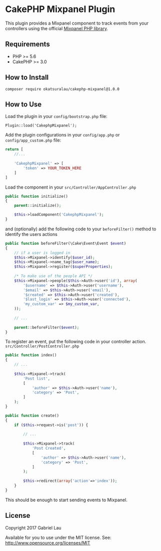 CakePHP Mixpanel Plugin
=======================

This plugin provides a Mixpanel component to track events from your controllers using the official [Mixpanel PHP library](https://github.com/mixpanel/mixpanel-php).

Requirements
------------

- PHP >= 5.6
- CakePHP >= 3.0


How to Install
----------

```
composer require okatsuralau/cakephp-mixpanel@1.0.0
```

How to Use
----------

Load the plugin in your `config/bootstrap.php` file:
```
Plugin::load('CakephpMixpanel');
```

Add the plugin configurations in your `config/app.php` or `config/app_custom.php` file:

```php
return [
    //...
    
    'CakephpMixpanel' => [
        'token' => YOUR_TOKEN_HERE
    ]
]
```

Load the component in your `src/Controller/AppController.php`

```php
public function initialize()
{
    parent::initialize();

    $this->loadComponent('CakephpMixpanel');
}
```

and (optionally) add the following code to your `beforeFilter()` method to identify the users actions

```php
public function beforeFilter(\Cake\Event\Event $event)
{
    // if a user is logged in
    $this->Mixpanel->identify($user_id);
    $this->Mixpanel->name_tag($user_name);
    $this->Mixpanel->register($superProperties);
    
    /* To make use of the people API */
    $this->Mixpanel->people($this->Auth->user('id'), array(
        '$username' => $this->Auth->user('username'),
        '$email' => $this->Auth->user('email'),
        '$created' => $this->Auth->user('created'),
        '$last_login' => $this->Auth->user('connected'),
        'my_custom_var' => $my_custom_var,
    ));
    
    // ...
    
    parent::beforeFilter($event);
}
```

To register an event, put the following code in your controller action.
`src/Controller/PostController.php`

```php
public function index()
{
    // ...
    
    $this->Mixpanel->track(
        'Post list', 
        [
            'author' => $this->Auth->user('name'),
            'category' => 'Post',
        ]
    );
}

public function create()
{
    if ($this->request->is('post')) {
        
        // ...
        
        $this->Mixpanel->track(
            'Post Created', 
            [
                'author' => $this->Auth->user('name'),
                'category' => 'Post',
            ]
        );
        
        $this->redirect(array('action'=>'index'));
    }
}
```

This should be enough to start sending events to Mixpanel.

License
-------

Copyright 2017 Gabriel Lau

Available for you to use under the MIT license. See: http://www.opensource.org/licenses/MIT
